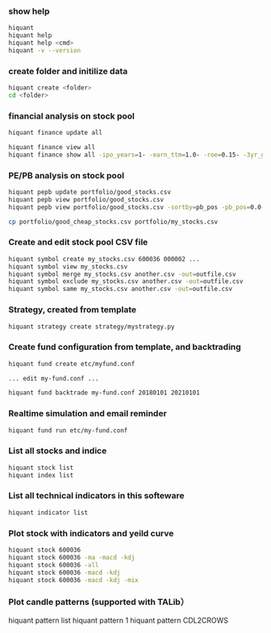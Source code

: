 
### show help
```bash
hiquant
hiquant help
hiquant help <cmd>
hiquant -v --version
```

### create folder and initilize data
```bash
hiquant create <folder>
cd <folder>
```

### financial analysis on stock pool
```bash
hiquant finance update all

hiquant finance view all
hiquant finance show all -ipo_years=1- -earn_ttm=1.0- -roe=0.15- -3yr_grow_rate=0.15- -sortby=roe -out=good_stock.csv
```

### PE/PB analysis on stock pool
```bash
hiquant pepb update portfolio/good_stocks.csv
hiquant pepb view portfolio/good_stocks.csv
hiquant pepb view portfolio/good_stocks.csv -sortby=pb_pos -pb_pos=0.0-0.5 -out=portfolio/good_cheap_stocks.csv

cp portfolio/good_cheap_stocks.csv portfolio/my_stocks.csv
```

### Create and edit stock pool CSV file
```bash
hiquant symbol create my_stocks.csv 600036 000002 ...
hiquant symbol view my_stocks.csv
hiquant symbol merge my_stocks.csv another.csv -out=outfile.csv
hiquant symbol exclude my_stocks.csv another.csv -out=outfile.csv
hiquant symbol same my_stocks.csv another.csv -out=outfile.csv
```

### Strategy, created from template
```bash
hiquant strategy create strategy/mystrategy.py
```

### Create fund configuration from template, and backtrading
```bash
hiquant fund create etc/myfund.conf

... edit my-fund.conf ...

hiquant fund backtrade my-fund.conf 20180101 20210101
```

### Realtime simulation and email reminder
```bash
hiquant fund run etc/my-fund.conf
```

### List all stocks and indice
```bash
hiquant stock list
hiquant index list
```

### List all technical indicators in this softeware
```bash
hiquant indicator list
```

### Plot stock with indicators and yeild curve
```bash
hiquant stock 600036
hiquant stock 600036 -ma -macd -kdj
hiquant stock 600036 -all
hiquant stock 600036 -macd -kdj
hiquant stock 600036 -macd -kdj -mix
```

### Plot candle patterns (supported with TALib）
hiquant pattern list
hiquant pattern 1
hiquant pattern CDL2CROWS
